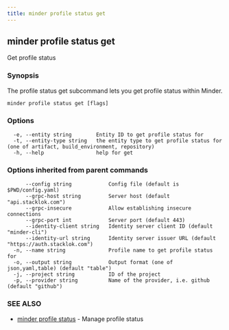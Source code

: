 ```yaml
---
title: minder profile status get
---
```

## minder profile status get

Get profile status

### Synopsis

The profile status get subcommand lets you get profile status within Minder.

```
minder profile status get [flags]
```

### Options

```
  -e, --entity string        Entity ID to get profile status for
  -t, --entity-type string   the entity type to get profile status for (one of artifact, build_environment, repository)
  -h, --help                 help for get
```

### Options inherited from parent commands

```
      --config string            Config file (default is $PWD/config.yaml)
      --grpc-host string         Server host (default "api.stacklok.com")
      --grpc-insecure            Allow establishing insecure connections
      --grpc-port int            Server port (default 443)
      --identity-client string   Identity server client ID (default "minder-cli")
      --identity-url string      Identity server issuer URL (default "https://auth.stacklok.com")
  -n, --name string              Profile name to get profile status for
  -o, --output string            Output format (one of json,yaml,table) (default "table")
  -j, --project string           ID of the project
  -p, --provider string          Name of the provider, i.e. github (default "github")
```

### SEE ALSO

* [minder profile status](minder_profile_status.md)	 - Manage profile status

